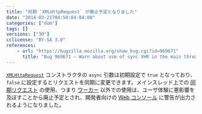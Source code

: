 ```yaml
---
title: "同期 `XMLHttpRequest` が廃止予定となりました"
date: "2014-03-21T04:50:04-04:00"
categories: ["dom"]
tags: []
versions: ["30"]
cclicense: "BY-SA 3.0"
references:
    - url: "https://bugzilla.mozilla.org/show_bug.cgi?id=969671"
      title: "Bug 969671 – Warn about use of sync XHR in the main thread"
---
```

[`XMLHttpRequest`](https://developer.mozilla.org/ja/docs/Web/API/XMLHttpRequest) コンストラクタの `async` 引数は初期設定で `true` となっており、`false` に設定するとリクエストを同期に変更できます。メインスレッド上での [同期リクエスト](https://developer.mozilla.org/ja/docs/Web/API/XMLHttpRequest/Synchronous_and_Asynchronous_Requests#Synchronous_request) の使用、つまり [ワーカー](https://developer.mozilla.org/ja/docs/Web/Guide/Performance/Using_web_workers) 以外での使用は、ユーザ体験に悪影響を及ぼすことから廃止予定とされ、開発者向けの [Web コンソール](https://developer.mozilla.org/ja/docs/Tools/Web_Console) に警告が出力されるようになりました。
